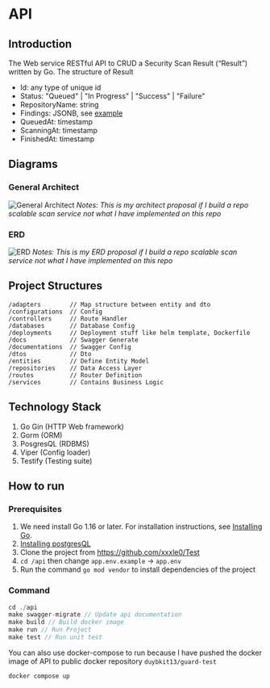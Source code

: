 # API

## Introduction

The Web service RESTful API to CRUD a Security Scan Result (“Result”) written by Go.
The structure of Result

- Id: any type of unique id
- Status: "Queued" | "In Progress" | "Success" | "Failure"
- RepositoryName: string
- Findings: JSONB, see [example](https://github.com/guardrailsio/backend-engineer-challenge/blob/master/example-findings.json)
- QueuedAt: timestamp
- ScanningAt: timestamp
- FinishedAt: timestamp

## Diagrams

### General Architect

![General Architect](https://github.com/xxxle0/guardrails-test/blob/master/General%20Architect.png?raw=true)
_Notes: This is my architect proposal if I build a repo scalable scan service not what I have implemented on this repo_

### ERD

![ERD](https://github.com/xxxle0/guardrails-test/blob/master/ERD.png?raw=true)
_Notes: This is my ERD proposal if I build a repo scalable scan service not what I have implemented on this repo_

## Project Structures

```
/adapters        // Map structure between entity and dto
/configurations  // Config
/controllers     // Route Handler
/databases       // Database Config
/deployments     // Deployment stuff like helm template, Dockerfile
/docs            // Swagger Generate
/documentations  // Swagger Config
/dtos            // Dto
/entities        // Define Entity Model
/repositories    // Data Access Layer
/routes          // Router Definition
/services        // Contains Business Logic
```

## Technology Stack

1. Go Gin (HTTP Web framework)
2. Gorm (ORM)
3. PosgresQL (RDBMS)
4. Viper (Config loader)
5. Testify (Testing suite)

## How to run

### Prerequisites

1. We need install Go 1.16 or later. For installation instructions, see [Installing Go](https://golang.org/doc/install).
2. [Installing postgresQL](https://www.postgresql.org/download/)
3. Clone the project from https://github.com/xxxle0/Test
4. `cd /api` then change `app.env.example` -> `app.env`
5. Run the command `go mod vendor` to install dependencies of the project

### Command

```javascript
cd ./api
make swagger-migrate // Update api documentation
make build // Build docker image
make run // Run Project
make test // Run unit test
```

You can also use docker-compose to run because I have pushed the docker image of API to public docker repository `duybkit13/guard-test`

```javascript
docker compose up
```

